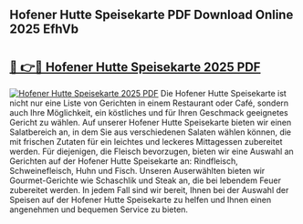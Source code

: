 ## Hofener Hutte Speisekarte PDF Download Online 2025 EfhVb

# <h2><a href="http://gc70ll.nevu.top/?p=Hofener+Hutte+Speisekarte">🔗 👉🔴 Hofener Hutte Speisekarte 2025 PDF</a></h2>

[![Hofener Hutte Speisekarte 2025 PDF](https://i.imgur.com/dBaPXMq.png)](http://gc70ll.nevu.top/?p=Hofener+Hutte+Speisekarte)
Die Hofener Hutte Speisekarte ist nicht nur eine Liste von Gerichten in einem Restaurant oder Café, sondern auch Ihre Möglichkeit, ein köstliches und für Ihren Geschmack geeignetes Gericht zu wählen. Auf unserer Hofener Hutte Speisekarte bieten wir einen Salatbereich an, in dem Sie aus verschiedenen Salaten wählen können, die mit frischen Zutaten für ein leichtes und leckeres Mittagessen zubereitet werden. Für diejenigen, die Fleisch bevorzugen, bieten wir eine Auswahl an Gerichten auf der Hofener Hutte Speisekarte an: Rindfleisch, Schweinefleisch, Huhn und Fisch. Unseren Auserwählten bieten wir Gourmet-Gerichte wie Schaschlik und Steak an, die bei lebendem Feuer zubereitet werden. In jedem Fall sind wir bereit, Ihnen bei der Auswahl der Speisen auf der Hofener Hutte Speisekarte zu helfen und Ihnen einen angenehmen und bequemen Service zu bieten.
